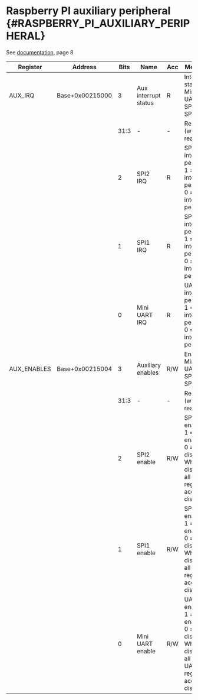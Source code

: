 # Raspberry PI auxiliary peripheral {#RASPBERRY_PI_AUXILIARY_PERIPHERAL}

See [documentation](bcm2837-peripherals.pdf), page 8

| Register        | Address         | Bits  | Name                                  | Acc | Meaning |
|-----------------|-----------------|-------|---------------------------------------|-----|---------|
| AUX_IRQ         | Base+0x00215000 | 3     | Aux interrupt status                  | R   | Interrupt status for Mini UART, SPI 1, SPI 2
|                 |                 | 31:3  | -                                     | -   | Reserved (write 0, read X)
|                 |                 | 2     | SPI2 IRQ                              | R   | SPI2 interrupt pending<br/>1 = interrupt pending<br/>0 = no interrupt pending
|                 |                 | 1     | SPI1 IRQ                              | R   | SPI1 interrupt pending<br/>1 = interrupt pending<br/>0 = no interrupt pending
|                 |                 | 0     | Mini UART IRQ                         | R   | UART1 interrupt pending<br/>1 = interrupt pending<br/>0 = no interrupt pending
| AUX_ENABLES     | Base+0x00215004 | 3     | Auxiliary enables                     | R/W | Enable Mini UART, SPI 1, SPI 2
|                 |                 | 31:3  | -                                     | -   | Reserved (write 0, read X)
|                 |                 | 2     | SPI2 enable                           | R/W | SPI2 enable<br/>1 = enabled<br/>0 = disabled<br/>When disabled, all SPI 2 register access is disabled
|                 |                 | 1     | SPI1 enable                           | R/W | SPI1 enable<br/>1 = enabled<br/>0 = disabled<br/>When disabled, all SPI 1 register access is disabled
|                 |                 | 0     | Mini UART enable                      | R/W | UART1 enable<br/>1 = enabled<br/>0 = disabled<br/>When disabled, all UART1 register access is disabled
